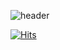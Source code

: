 ![header](https://capsule-render.vercel.app/api?type=waving&color=E97F7F&text=HENA's%WORLD&fontSize=30&stroke=00FF00)

[![Hits](https://hits.seeyoufarm.com/api/count/incr/badge.svg?url=https%3A%2F%2Fgithub.com%2Fgjbae1212%2Fhit-counter&count_bg=%239EE1DA&title_bg=%23E1ADE1&icon=protocols-dot-io.svg&icon_color=%23FFFCFC&title=hits&edge_flat=false)](https://hits.seeyoufarm.com)
<!--
**hena98/hena98** is a ✨ _special_ ✨ repository because its `README.md` (this file) appears on your GitHub profile.

Here are some ideas to get you started:

- 🔭 I’m currently working on ...
- 🌱 I’m currently learning ...
- 👯 I’m looking to collaborate on ...
- 🤔 I’m looking for help with ...
- 💬 Ask me about ...
- 📫 How to reach me: ...
- 😄 Pronouns: ...
- ⚡ Fun fact: ...
-->
